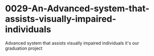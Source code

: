 # 0029-An-Advanced-system-that-assists-visually-impaired-individuals
Advanced system that assists visually impaired individuals it's our graduation project

